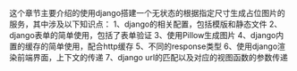这个章节主要介绍的使用django搭建一个无状态的根据指定尺寸生成占位图片的服务，其中涉及以下知识点：
1、django的相关配置，包括模版和静态文件
2、django表单的简单使用，包括了表单验证
3、使用Pillow生成图片
4、django内置的缓存的简单使用，配合http缓存
5、不同的response类型
6、使用django渲染前端界面，上下文的传递
7、django url的匹配以及对应的视图函数的参数传递